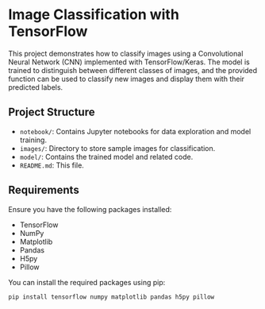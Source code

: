 # Image Classification with TensorFlow

This project demonstrates how to classify images using a Convolutional Neural Network (CNN) implemented with TensorFlow/Keras. The model is trained to distinguish between different classes of images, and the provided function can be used to classify new images and display them with their predicted labels.

## Project Structure

- `notebook/`: Contains Jupyter notebooks for data exploration and model training.
- `images/`: Directory to store sample images for classification.
- `model/`: Contains the trained model and related code.
- `README.md`: This file.

## Requirements

Ensure you have the following packages installed:

- TensorFlow
- NumPy
- Matplotlib
- Pandas
- H5py
- Pillow

You can install the required packages using pip:

```bash
pip install tensorflow numpy matplotlib pandas h5py pillow
